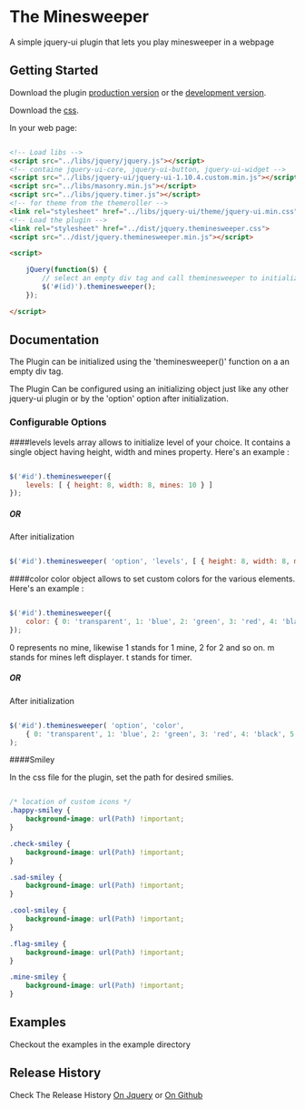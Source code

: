 # The Minesweeper

A simple jquery-ui plugin that lets you play minesweeper in a webpage

## Getting Started
Download the plugin [production version][min] or the [development version][max].

[min]: https://raw.githubusercontent.com/leosartaj/jquery.theminesweeper.js/master/dist/theminesweeper.min.js
[max]: https://raw.githubusercontent.com/leosartaj/jquery.theminesweeper.js/master/dist/theminesweeper.js

Download the [css][mins].

[mins]: https://raw.githubusercontent.com/leosartaj/jquery.theminesweeper.js/master/dist/theminesweeper.css

In your web page:

```html

<!-- Load libs -->
<script src="../libs/jquery/jquery.js"></script>
<!-- containe jquery-ui-core, jquery-ui-button, jquery-ui-widget -->
<script src="../libs/jquery-ui/jquery-ui-1.10.4.custom.min.js"></script>
<script src="../libs/masonry.min.js"></script>
<script src="../libs/jquery.timer.js"></script>
<!-- for theme from the themeroller -->
<link rel="stylesheet" href="../libs/jquery-ui/theme/jquery-ui.min.css">
<!-- Load the plugin -->
<link rel="stylesheet" href="../dist/jquery.theminesweeper.css">
<script src="../dist/jquery.theminesweeper.min.js"></script>

<script>

    jQuery(function($) {
        // select an empty div tag and call theminesweeper to initialize
        $('#(id)').theminesweeper();
    });

</script>

```

## Documentation
The Plugin can be initialized using the 'theminesweeper()' function on a an empty div tag.

The Plugin Can be configured using an initializing object just like any other jquery-ui plugin or by the 'option' option after initialization.

### Configurable Options

####levels
levels array allows to initialize level of your choice. It contains a single object having height, width and mines property.
Here's an example :

```javascript

$('#id').theminesweeper({
    levels: [ { height: 8, width: 8, mines: 10 } ]
});

```

##### OR

After initialization

```javascript

$('#id').theminesweeper( 'option', 'levels', [ { height: 8, width: 8, mines: 10 } ] );

```

####color
color object allows to set custom colors for the various elements.
Here's an example :

```javascript

$('#id').theminesweeper({
    color: { 0: 'transparent', 1: 'blue', 2: 'green', 3: 'red', 4: 'black', 5: 'black', 6: 'black', 7: 'black', 8: 'black', m: 'red', t: 'red' }
});

```

0 represents no mine, likewise 1 stands for 1 mine, 2 for 2 and so on.
m stands for mines left displayer.
t stands for timer.

##### OR

After initialization

```javascript

$('#id').theminesweeper( 'option', 'color', 
    { 0: 'transparent', 1: 'blue', 2: 'green', 3: 'red', 4: 'black', 5: 'black', 6: 'black', 7: 'black', 8: 'black', m: 'red', t: 'red' }
);

```

####Smiley

In the css file for the plugin, set the path for desired smilies.

```css

/* location of custom icons */
.happy-smiley {
    background-image: url(Path) !important;
}

.check-smiley {
    background-image: url(Path) !important;
}

.sad-smiley {
    background-image: url(Path) !important;
}

.cool-smiley {
    background-image: url(Path) !important;
}

.flag-smiley {
    background-image: url(Path) !important;
}

.mine-smiley {
    background-image: url(Path) !important;
}

```

## Examples

Checkout the examples in the example directory

## Release History

Check The Release History [On Jquery][mint] or [On Github][maxt]

[mint]: https://plugins.jquery.com/theminesweeper
[maxt]: https://github.com/leosartaj/jquery.theminesweeper.js/releases

